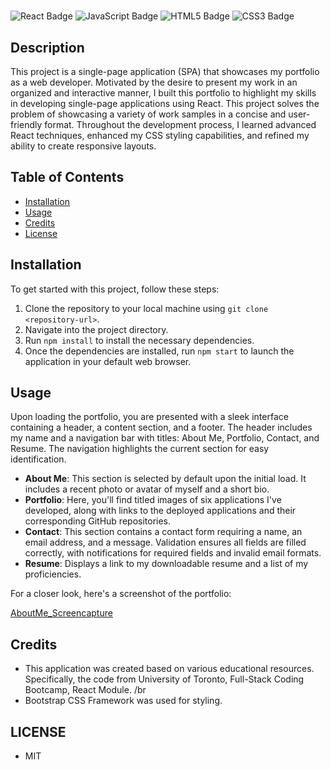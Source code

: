 # <Paulina K Portfolio>

![React Badge](https://img.shields.io/badge/React-%2320232a.svg?style=for-the-badge&logo=react)
![JavaScript Badge](https://img.shields.io/badge/JavaScript-%23323330.svg?style=for-the-badge&logo=javascript)
![HTML5 Badge](https://img.shields.io/badge/HTML5-%23E34F26.svg?style=for-the-badge&logo=html5&logoColor=white)
![CSS3 Badge](https://img.shields.io/badge/CSS3-%231572B6.svg?style=for-the-badge&logo=css3&logoColor=white)

## Description

This project is a single-page application (SPA) that showcases my portfolio as a web developer. Motivated by the desire to present my work in an organized and interactive manner, I built this portfolio to highlight my skills in developing single-page applications using React. This project solves the problem of showcasing a variety of work samples in a concise and user-friendly format. Throughout the development process, I learned advanced React techniques, enhanced my CSS styling capabilities, and refined my ability to create responsive layouts.

## Table of Contents

- [Installation](#installation)
- [Usage](#usage)
- [Credits](#credits)
- [License](#license)

## Installation

To get started with this project, follow these steps:

1. Clone the repository to your local machine using `git clone <repository-url>`.
2. Navigate into the project directory.
3. Run `npm install` to install the necessary dependencies.
4. Once the dependencies are installed, run `npm start` to launch the application in your default web browser.

## Usage

Upon loading the portfolio, you are presented with a sleek interface containing a header, a content section, and a footer. The header includes my name and a navigation bar with titles: About Me, Portfolio, Contact, and Resume. The navigation highlights the current section for easy identification.

- **About Me**: This section is selected by default upon the initial load. It includes a recent photo or avatar of myself and a short bio.
- **Portfolio**: Here, you'll find titled images of six applications I've developed, along with links to the deployed applications and their corresponding GitHub repositories.
- **Contact**: This section contains a contact form requiring a name, an email address, and a message. Validation ensures all fields are filled correctly, with notifications for required fields and invalid email formats.
- **Resume**: Displays a link to my downloadable resume and a list of my proficiencies.

For a closer look, here's a screenshot of the portfolio:

[AboutMe_Screencapture](https://github.com/jassakoch/Paulina-K-Portfolio-REACT/assets/140959169/c889f678-4863-4aaa-861b-94ec2ed5b84f)



## Credits

- This application was created based on various educational resources. Specifically, the code from University of Toronto, Full-Stack Coding Bootcamp, React Module. /br
- Bootstrap CSS Framework was used for styling.

## LICENSE
- MIT
